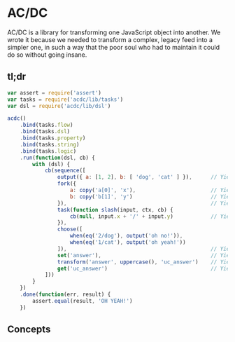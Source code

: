 # AC/DC

AC/DC is a library for transforming one JavaScript object into another. We wrote it because we needed to transform a complex, legacy feed into a simpler one, in such a way that the poor soul who had to maintain it could do so without going insane.

## tl;dr

```js
var assert = require('assert')
var tasks = require('acdc/lib/tasks')
var dsl = require('acdc/lib/dsl')

acdc()
    .bind(tasks.flow)
    .bind(tasks.dsl)
    .bind(tasks.property)
    .bind(tasks.string)
    .bind(tasks.logic)
    .run(function(dsl, cb) {
        with (dsl) {
            cb(sequence([
                output({ a: [1, 2], b: [ 'dog', 'cat' ] }),      // Yields { a: [1, 2], b: [ 'dog', 'cat' ] }
                fork({
                    a: copy('a[0]', 'x'),                        // Yields { x: 1 }
                    b: copy('b[1]', 'y')                         // Yields { y: 'cat' }
                }),                                              // Yields { x: 1, y: 'cat' }
                task(function slash(input, ctx, cb) {
                    cb(null, input.x + '/' + input.y)            // Yields '1/cat'
                }),
                choose([
                    when(eq('2/dog'), output('oh no!')),
                    when(eq('1/cat'), output('oh yeah!'))
                ]),                                              // Yields 'oh yeah!'
                set('answer'),                                   // Yields { answer: 'oh yeah!' }
                transform('answer', uppercase(), 'uc_answer')    // Yields { uc_answer: 'OH YEAH!' }
                get('uc_answer')                                 // Yields 'OH YEAH!'
            ]))
        }
    })
    .done(function(err, result) {
        assert.equal(result, 'OH YEAH!')
    })
```

## Concepts


